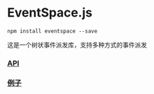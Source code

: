 # EventSpace.js

```
npm install eventspace --save
```

这是一个树状事件派发库，支持多种方式的事件派发

### [API](./bin/interfaces/EventSpaceType.d.ts)
### [例子](./test/index.test.ts)
